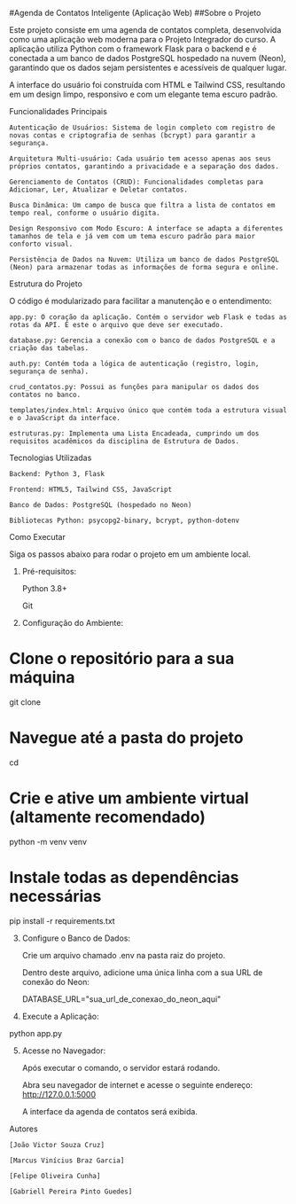 #Agenda de Contatos Inteligente (Aplicação Web)
##Sobre o Projeto

Este projeto consiste em uma agenda de contatos completa, desenvolvida como uma aplicação web moderna para o Projeto Integrador do curso. A aplicação utiliza Python com o framework Flask para o backend e é conectada a um banco de dados PostgreSQL hospedado na nuvem (Neon), garantindo que os dados sejam persistentes e acessíveis de qualquer lugar.

A interface do usuário foi construída com HTML e Tailwind CSS, resultando em um design limpo, responsivo e com um elegante tema escuro padrão.


Funcionalidades Principais

    Autenticação de Usuários: Sistema de login completo com registro de novas contas e criptografia de senhas (bcrypt) para garantir a segurança.

    Arquitetura Multi-usuário: Cada usuário tem acesso apenas aos seus próprios contatos, garantindo a privacidade e a separação dos dados.

    Gerenciamento de Contatos (CRUD): Funcionalidades completas para Adicionar, Ler, Atualizar e Deletar contatos.

    Busca Dinâmica: Um campo de busca que filtra a lista de contatos em tempo real, conforme o usuário digita.

    Design Responsivo com Modo Escuro: A interface se adapta a diferentes tamanhos de tela e já vem com um tema escuro padrão para maior conforto visual.

    Persistência de Dados na Nuvem: Utiliza um banco de dados PostgreSQL (Neon) para armazenar todas as informações de forma segura e online.

Estrutura do Projeto

O código é modularizado para facilitar a manutenção e o entendimento:

    app.py: O coração da aplicação. Contém o servidor web Flask e todas as rotas da API. É este o arquivo que deve ser executado.

    database.py: Gerencia a conexão com o banco de dados PostgreSQL e a criação das tabelas.

    auth.py: Contém toda a lógica de autenticação (registro, login, segurança de senha).

    crud_contatos.py: Possui as funções para manipular os dados dos contatos no banco.

    templates/index.html: Arquivo único que contém toda a estrutura visual e o JavaScript da interface.

    estruturas.py: Implementa uma Lista Encadeada, cumprindo um dos requisitos acadêmicos da disciplina de Estrutura de Dados.

Tecnologias Utilizadas

    Backend: Python 3, Flask

    Frontend: HTML5, Tailwind CSS, JavaScript

    Banco de Dados: PostgreSQL (hospedado no Neon)

    Bibliotecas Python: psycopg2-binary, bcrypt, python-dotenv

Como Executar

Siga os passos abaixo para rodar o projeto em um ambiente local.

1. Pré-requisitos:

    Python 3.8+

    Git

2. Configuração do Ambiente:

# Clone o repositório para a sua máquina
git clone 

# Navegue até a pasta do projeto
cd 

# Crie e ative um ambiente virtual (altamente recomendado)
python -m venv venv

# Instale todas as dependências necessárias
pip install -r requirements.txt

3. Configure o Banco de Dados:

    Crie um arquivo chamado .env na pasta raiz do projeto.

    Dentro deste arquivo, adicione uma única linha com a sua URL de conexão do Neon:

    DATABASE_URL="sua_url_de_conexao_do_neon_aqui"

4. Execute a Aplicação:

python app.py

5. Acesse no Navegador:

    Após executar o comando, o servidor estará rodando.

    Abra seu navegador de internet e acesse o seguinte endereço: http://127.0.0.1:5000

    A interface da agenda de contatos será exibida.

Autores

    [João Victor Souza Cruz]

    [Marcus Vinícius Braz Garcia]

    [Felipe Oliveira Cunha]

    [Gabriell Pereira Pinto Guedes]
